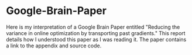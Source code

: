 # Google-Brain-Paper
Here is my interpretation of a Google Brain Paper entitled "Reducing the variance in online optimization by transporting past gradients."
This report details how I understood this paper as I was reading it. The paper contains a link to the appendix and source code.
